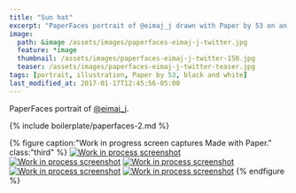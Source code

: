 ```yaml
---
title: "Sun hat"
excerpt: "PaperFaces portrait of @eimaj_j drawn with Paper by 53 on an iPad."
image: 
  path: &image /assets/images/paperfaces-eimaj-j-twitter.jpg 
  feature: *image
  thumbnail: /assets/images/paperfaces-eimaj-j-twitter-150.jpg
  teaser: /assets/images/paperfaces-eimaj-j-twitter-teaser.jpg
tags: [portrait, illustration, Paper by 53, black and white]
last_modified_at: 2017-01-17T12:45:56-05:00
---
```


PaperFaces portrait of [@eimaj_j](https://twitter.com/eimaj_j).

{% include boilerplate/paperfaces-2.md %}

{% figure caption:"Work in progress screen captures Made with Paper." class:"third" %}
[![Work in process screenshot](/assets/images/paperfaces-eimaj-j-process-1-600.jpg)](/assets/images/paperfaces-eimaj-j-process-1-lg.jpg) [![Work in process screenshot](/assets/images/paperfaces-eimaj-j-process-2-600.jpg)](/assets/images/paperfaces-eimaj-j-process-2-lg.jpg) [![Work in process screenshot](/assets/images/paperfaces-eimaj-j-process-3-600.jpg)](/assets/images/paperfaces-eimaj-j-process-3-lg.jpg) [![Work in process screenshot](/assets/images/paperfaces-eimaj-j-process-4-600.jpg)](/assets/images/paperfaces-eimaj-j-process-4-lg.jpg) [![Work in process screenshot](/assets/images/paperfaces-eimaj-j-process-5-600.jpg)](/assets/images/paperfaces-eimaj-j-process-5-lg.jpg)
{% endfigure %}
